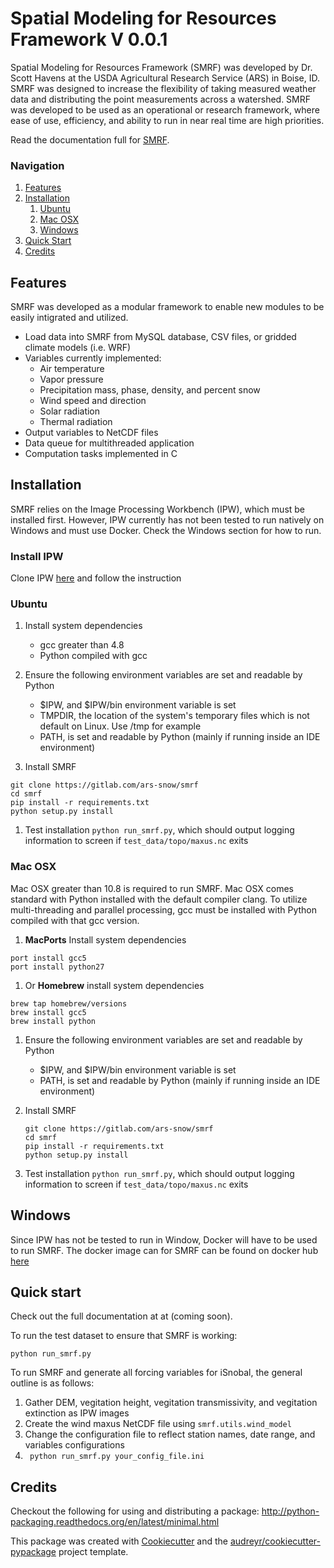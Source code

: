 # Spatial Modeling for Resources Framework V 0.0.1

Spatial Modeling for Resources Framework (SMRF) was developed by Dr. Scott Havens at
the USDA Agricultural Research Service (ARS) in Boise, ID. SMRF was designed to
increase the flexibility of taking measured weather data and distributing
the point measurements across a watershed. SMRF was developed to be used as an
operational or research framework, where ease of use, efficiency, and ability to
run in near real time are high priorities.

Read the documentation full for [SMRF](https://smrf.readthedocs.io).

### Navigation
1. [Features](#features)
1. [Installation](#installation)
    1. [Ubuntu](#ubuntu)
    1. [Mac OSX](#macosz)
    1. [Windows](#windows)
1. [Quick Start](#quick_start)
1. [Credits](#credits)

## Features
SMRF was developed as a modular framework to enable new modules to be easily intigrated
and utilized.

* Load data into SMRF from MySQL database, CSV files, or gridded climate models (i.e. WRF)
* Variables currently implemented:
    * Air temperature
    * Vapor pressure
    * Precipitation mass, phase, density, and percent snow
    * Wind speed and direction
    * Solar radiation
    * Thermal radiation
* Output variables to NetCDF files
* Data queue for multithreaded application
* Computation tasks implemented in C


## Installation

SMRF relies on the Image Processing Workbench (IPW), which must be installed first. However, IPW currently has not been tested to run natively on Windows and must use Docker. Check the Windows section for how to run.


### Install IPW
Clone IPW [here](https://gitlab.com/ars-snow/ipw) and follow the instruction

### Ubuntu

1. Install system dependencies
    * gcc greater than 4.8
    * Python compiled with gcc

1. Ensure the following environment variables are set and readable by Python
    * $IPW, and $IPW/bin environment variable is set
    * TMPDIR, the location of the system's temporary files which is not default on Linux.  Use /tmp for example
    * PATH, is set and readable by Python (mainly if running inside an IDE environment)

1. Install SMRF
```
git clone https://gitlab.com/ars-snow/smrf
cd smrf
pip install -r requirements.txt
python setup.py install
```

1. Test installation ``` python run_smrf.py ```, which should output logging information to screen if ```test_data/topo/maxus.nc``` exits

### Mac OSX

Mac OSX greater than 10.8 is required to run SMRF. Mac OSX comes standard with Python installed with the default compiler clang.  To utilize multi-threading and parallel processing, gcc must be installed with Python compiled with that gcc version.

1. __MacPorts__ Install system dependencies
```
port install gcc5
port install python27
```

1.  Or __Homebrew__ install system dependencies
```
brew tap homebrew/versions
brew install gcc5
brew install python
```

1. Ensure the following environment variables are set and readable by Python
    * $IPW, and $IPW/bin environment variable is set
    * PATH, is set and readable by Python (mainly if running inside an IDE environment)

1. Install SMRF
    ```
    git clone https://gitlab.com/ars-snow/smrf
    cd smrf
    pip install -r requirements.txt
    python setup.py install
    ```

1. Test installation ``` python run_smrf.py ```, which should output logging information to screen if ```test_data/topo/maxus.nc``` exits

## Windows

Since IPW has not be tested to run in Window, Docker will have to be used to run SMRF.  The docker image can for SMRF can be found on docker hub [here](https://hub.docker.com/r/scotthavens/smrf/)


## Quick start

Check out the full documentation at at (coming soon).

To run the test dataset to ensure that SMRF is working:
```
python run_smrf.py
```


To run SMRF and generate all forcing variables for iSnobal, the general outline is as follows:
1. Gather DEM, vegitation height, vegitation transmissivity, and vegitation extinction as IPW images
1. Create the wind maxus NetCDF file using ```smrf.utils.wind_model```
1.  Change the configuration file to reflect station names, date range, and variables configurations
1. ``` python run_smrf.py your_config_file.ini```

## Credits

Checkout the following for using and distributing a package:
http://python-packaging.readthedocs.org/en/latest/minimal.html

This package was created with [Cookiecutter](https://github.com/audreyr/cookiecutter) and 
the [audreyr/cookiecutter-pypackage](https://github.com/audreyr/cookiecutter-pypackage) project template.

